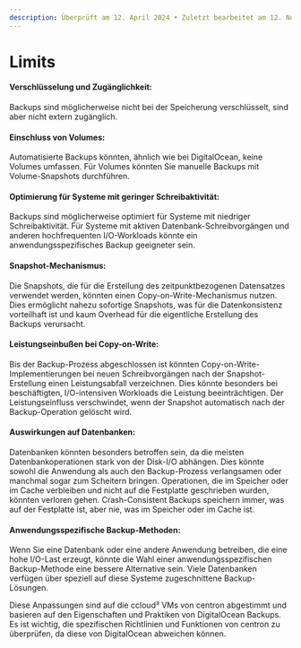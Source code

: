 ```yaml
---
description: Überprüft am 12. April 2024 • Zuletzt bearbeitet am 12. November 2024
---
```


# Limits

#### **Verschlüsselung und Zugänglichkeit:**

Backups sind möglicherweise nicht bei der Speicherung verschlüsselt, sind aber nicht extern zugänglich.

#### **Einschluss von Volumes:**

Automatisierte Backups könnten, ähnlich wie bei DigitalOcean, keine Volumes umfassen. Für Volumes könnten Sie manuelle Backups mit Volume-Snapshots durchführen.

#### **Optimierung für Systeme mit geringer Schreibaktivität:**

Backups sind möglicherweise optimiert für Systeme mit niedriger Schreibaktivität. Für Systeme mit aktiven Datenbank-Schreibvorgängen und anderen hochfrequenten I/O-Workloads könnte ein anwendungsspezifisches Backup geeigneter sein.

#### **Snapshot-Mechanismus:**

Die Snapshots, die für die Erstellung des zeitpunktbezogenen Datensatzes verwendet werden, könnten einen Copy-on-Write-Mechanismus nutzen. Dies ermöglicht nahezu sofortige Snapshots, was für die Datenkonsistenz vorteilhaft ist und kaum Overhead für die eigentliche Erstellung des Backups verursacht.

#### **Leistungseinbußen bei Copy-on-Write:**

Bis der Backup-Prozess abgeschlossen ist könnten Copy-on-Write-Implementierungen bei neuen Schreibvorgängen nach der Snapshot-Erstellung einen Leistungsabfall verzeichnen. Dies könnte besonders bei beschäftigten, I/O-intensiven Workloads die Leistung beeinträchtigen. Der Leistungseinfluss verschwindet, wenn der Snapshot automatisch nach der Backup-Operation gelöscht wird.

#### **Auswirkungen auf Datenbanken:**

Datenbanken könnten besonders betroffen sein, da die meisten Datenbankoperationen stark von der Disk-I/O abhängen. Dies könnte sowohl die Anwendung als auch den Backup-Prozess verlangsamen oder manchmal sogar zum Scheitern bringen. Operationen, die im Speicher oder im Cache verbleiben und nicht auf die Festplatte geschrieben wurden, könnten verloren gehen. Crash-Consistent Backups speichern immer, was auf der Festplatte ist, aber nie, was im Speicher oder im Cache ist.

#### **Anwendungsspezifische Backup-Methoden:**

Wenn Sie eine Datenbank oder eine andere Anwendung betreiben, die eine hohe I/O-Last erzeugt, könnte die Wahl einer anwendungsspezifischen Backup-Methode eine bessere Alternative sein. Viele Datenbanken verfügen über speziell auf diese Systeme zugeschnittene Backup-Lösungen.

Diese Anpassungen sind auf die ccloud³ VMs von centron abgestimmt und basieren auf den Eigenschaften und Praktiken von DigitalOcean Backups. Es ist wichtig, die spezifischen Richtlinien und Funktionen von centron zu überprüfen, da diese von DigitalOcean abweichen können.
